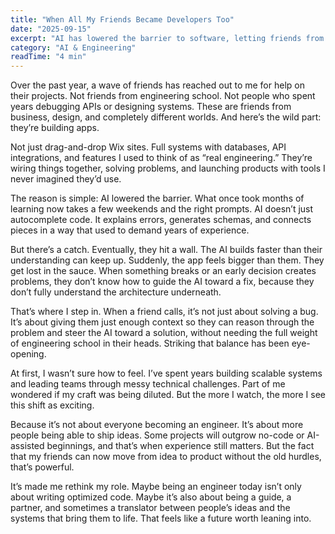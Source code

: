 ```yaml
---
title: "When All My Friends Became Developers Too"
date: "2025-09-15"
excerpt: "AI has lowered the barrier to software, letting friends from completely different worlds build apps. But when they get lost in the sauce, that's where engineering experience still matters."
category: "AI & Engineering"
readTime: "4 min"
---
```

Over the past year, a wave of friends has reached out to me for help on their projects. Not friends from engineering school. Not people who spent years debugging APIs or designing systems. These are friends from business, design, and completely different worlds. And here’s the wild part: they’re building apps.  

Not just drag-and-drop Wix sites. Full systems with databases, API integrations, and features I used to think of as “real engineering.” They’re wiring things together, solving problems, and launching products with tools I never imagined they’d use.  

The reason is simple: AI lowered the barrier. What once took months of learning now takes a few weekends and the right prompts. AI doesn’t just autocomplete code. It explains errors, generates schemas, and connects pieces in a way that used to demand years of experience.  

But there’s a catch. Eventually, they hit a wall. The AI builds faster than their understanding can keep up. Suddenly, the app feels bigger than them. They get lost in the sauce. When something breaks or an early decision creates problems, they don’t know how to guide the AI toward a fix, because they don’t fully understand the architecture underneath.  

That’s where I step in. When a friend calls, it’s not just about solving a bug. It’s about giving them just enough context so they can reason through the problem and steer the AI toward a solution, without needing the full weight of engineering school in their heads. Striking that balance has been eye-opening.  

At first, I wasn’t sure how to feel. I’ve spent years building scalable systems and leading teams through messy technical challenges. Part of me wondered if my craft was being diluted. But the more I watch, the more I see this shift as exciting.  

Because it’s not about everyone becoming an engineer. It’s about more people being able to ship ideas. Some projects will outgrow no-code or AI-assisted beginnings, and that’s when experience still matters. But the fact that my friends can now move from idea to product without the old hurdles, that’s powerful.  

It’s made me rethink my role. Maybe being an engineer today isn’t only about writing optimized code. Maybe it’s also about being a guide, a partner, and sometimes a translator between people’s ideas and the systems that bring them to life. That feels like a future worth leaning into.  
